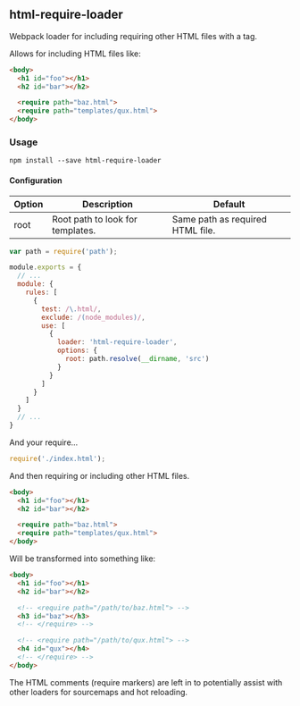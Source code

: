 ## html-require-loader

Webpack loader for including requiring other HTML files with a <require> tag.

Allows for including HTML files like:

```html
<body>
  <h1 id="foo"></h1>
  <h2 id="bar"></h2>

  <require path="baz.html">
  <require path="templates/qux.html">
</body>
```

### Usage

```
npm install --save html-require-loader
```

#### Configuration

| Option | Description                      | Default                          |
|--------|----------------------------------|----------------------------------|
| root   | Root path to look for templates. | Same path as required HTML file. |

```js
var path = require('path');

module.exports = {
  // ...
  module: {
    rules: [
      {
        test: /\.html/,
        exclude: /(node_modules)/,
        use: [
          {
            loader: 'html-require-loader',
            options: {
              root: path.resolve(__dirname, 'src')
            }
          }
        ]
      }
    ]
  }
  // ...
}
```

And your require...

```js
require('./index.html');
```

And then requiring or including other HTML files.

```html
<body>
  <h1 id="foo"></h1>
  <h2 id="bar"></h2>

  <require path="baz.html">
  <require path="templates/qux.html">
</body>
```

Will be transformed into something like:

```html
<body>
  <h1 id="foo"></h1>
  <h2 id="bar"></h2>

  <!-- <require path="/path/to/baz.html"> -->
  <h3 id="baz"></h3>
  <!-- </require> -->

  <!-- <require path="/path/to/qux.html"> -->
  <h4 id="qux"></h4>
  <!-- </require> -->
</body>
```

The HTML comments (require markers) are left in to potentially assist with
other loaders for sourcemaps and hot reloading.
